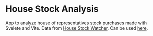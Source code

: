 # House Stock Analysis
App to analyze house of representatives stock purchases made with Svelete and Vite.
Data from [House Stock Watcher](https://housestockwatcher.com).
Can be used [here](https://calebcress.github.io/HouseStock/).
